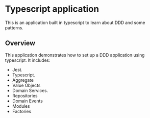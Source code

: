# Typescript application

This is an application built in typescript to learn about DDD and some patterns.

## Overview

This application demonstrates how to set up a DDD application using typescript. It includes:

- Jest.
- Typescript.
- Aggregate
- Value Objects
- Domain Services.
- Repositories
- Domain Events
- Modules
- Factories
